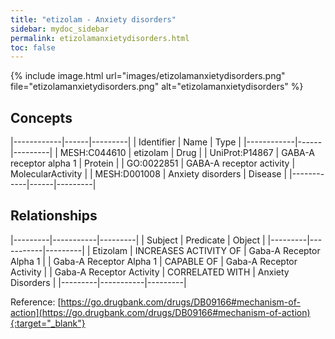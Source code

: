 ```yaml
---
title: "etizolam - Anxiety disorders"
sidebar: mydoc_sidebar
permalink: etizolamanxietydisorders.html
toc: false 
---
```


{% include image.html url="images/etizolamanxietydisorders.png" file="etizolamanxietydisorders.png" alt="etizolamanxietydisorders" %}

## Concepts

|------------|------|---------|
| Identifier | Name | Type    |
|------------|------|---------|
| MESH:C044610 | etizolam | Drug |
| UniProt:P14867 | GABA-A receptor alpha 1 | Protein |
| GO:0022851 | GABA-A receptor activity | MolecularActivity |
| MESH:D001008 | Anxiety disorders | Disease |
|------------|------|---------|

## Relationships

|---------|-----------|---------|
| Subject | Predicate | Object  |
|---------|-----------|---------|
| Etizolam | INCREASES ACTIVITY OF | Gaba-A Receptor Alpha 1 |
| Gaba-A Receptor Alpha 1 | CAPABLE OF | Gaba-A Receptor Activity |
| Gaba-A Receptor Activity | CORRELATED WITH | Anxiety Disorders |
|---------|-----------|---------|

Reference: [https://go.drugbank.com/drugs/DB09166#mechanism-of-action](https://go.drugbank.com/drugs/DB09166#mechanism-of-action){:target="_blank"}